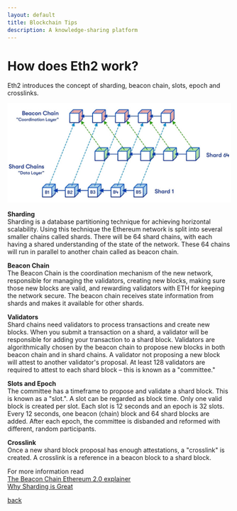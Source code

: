```yaml
---
layout: default
title: Blockchain Tips
description: A knowledge-sharing platform
---
```


# How does Eth2 work?

Eth2 introduces the concept of sharding, beacon chain, slots, epoch and crosslinks.

![Beacon Chain](./assets/beacon_chain.jpg)  

**Sharding**  
Sharding is a database partitioning technique for achieving horizontal scalability.
Using this technique the Ethereum network is split into several smaller chains called shards.
There will be 64 shard chains, with each having a shared understanding of the state of the network.
These 64 chains will run in parallel to another chain called as beacon chain.

**Beacon Chain**  
The Beacon Chain is the coordination mechanism of the new network, responsible for managing the validators, creating new blocks, making sure those new blocks are valid, and rewarding validators with ETH for keeping the network secure. The beacon chain receives state information from shards and makes it available for other shards.

**Validators**  
Shard chains need validators to process transactions and create new blocks. When you submit a transaction on a shard, a validator will be responsible for adding your transaction to a shard block. Validators are algorithmically chosen by the beacon chain to propose new blocks in both beacon chain and in shard chains. A validator not proposing a new block will attest to another validator's proposal. At least 128 validators are required to attest to each shard block – this is known as a "committee."

**Slots and Epoch**  
The committee has a timeframe to propose and validate a shard block. This is known as a "slot.". A slot can be regarded as block time. Only one valid block is created per slot. Each slot is 12 seconds and an epoch is 32 slots. Every 12 seconds, one beacon (chain) block and 64 shard blocks are added. After each epoch, the committee is disbanded and reformed with different, random participants.

**Crosslink**  
Once a new shard block proposal has enough attestations, a "crosslink" is created. A crosslink is a reference in a beacon block to a shard block. 


For more information read  
[The Beacon Chain Ethereum 2.0 explainer](https://ethos.dev/beacon-chain/)  
[Why Sharding is Great](https://vitalik.ca/general/2021/04/07/sharding.html)

[back](./)
